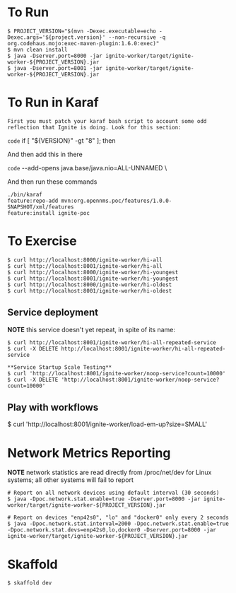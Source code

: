 # To Run

    $ PROJECT_VERSION="$(mvn -Dexec.executable=echo -Dexec.args='${project.version}' --non-recursive -q org.codehaus.mojo:exec-maven-plugin:1.6.0:exec)"
    $ mvn clean install
    $ java -Dserver.port=8000 -jar ignite-worker/target/ignite-worker-${PROJECT_VERSION}.jar
    $ java -Dserver.port=8001 -jar ignite-worker/target/ignite-worker-${PROJECT_VERSION}.jar

# To Run in Karaf
    First you must patch your karaf bash script to account some odd reflection that Ignite is doing. Look for this section:
`code`
if [ "${VERSION}" -gt "8" ]; then

And then add this in there

`code`
      --add-opens java.base/java.nio=ALL-UNNAMED \
     
And then run these commands

    ./bin/karaf
    feature:repo-add mvn:org.opennms.poc/features/1.0.0-SNAPSHOT/xml/features
    feature:install ignite-poc

# To Exercise

    $ curl http://localhost:8000/ignite-worker/hi-all
    $ curl http://localhost:8001/ignite-worker/hi-all
    $ curl http://localhost:8000/ignite-worker/hi-youngest
    $ curl http://localhost:8001/ignite-worker/hi-youngest
    $ curl http://localhost:8000/ignite-worker/hi-oldest
    $ curl http://localhost:8001/ignite-worker/hi-oldest

## Service deployment

**NOTE** this service doesn't yet repeat, in spite of its name:

    $ curl http://localhost:8001/ignite-worker/hi-all-repeated-service
    $ curl -X DELETE http://localhost:8001/ignite-worker/hi-all-repeated-service

    **Service Startup Scale Testing**
    $ curl 'http://localhost:8001/ignite-worker/noop-service?count=10000'
    $ curl -X DELETE 'http://localhost:8001/ignite-worker/noop-service?count=10000'

## Play with workflows

   $ curl 'http://localhost:8001/ignite-worker/load-em-up?size=SMALL'

# Network Metrics Reporting

**NOTE** network statistics are read directly from /proc/net/dev for Linux systems; all other systems will fail to report

    # Report on all network devices using default interval (30 seconds)
    $ java -Dpoc.network.stat.enable=true -Dserver.port=8000 -jar ignite-worker/target/ignite-worker-${PROJECT_VERSION}.jar 

    # Report on devices "enp42s0", "lo" and "docker0" only every 2 seconds
    $ java -Dpoc.network.stat.interval=2000 -Dpoc.network.stat.enable=true -Dpoc.network.stat.devs=enp42s0,lo,docker0 -Dserver.port=8000 -jar ignite-worker/target/ignite-worker-${PROJECT_VERSION}.jar 

# Skaffold

    $ skaffold dev


